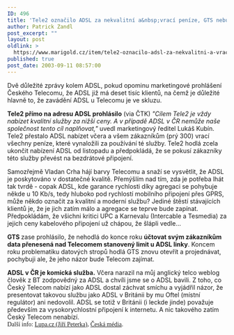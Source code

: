 ```yaml
---
ID: 496
title: 'Tele2 označilo ADSL za nekvalitní a&nbsp;vrací peníze, GTS nebude účtovat data nad limit'
author: Patrick Zandl
post_excerpt: ""
layout: post
oldlink: >
  https://www.marigold.cz/item/tele2-oznacilo-adsl-za-nekvalitni-a-vraci-penize-gts-nebude-uctovat-data-nad-limit
published: true
post_date: 2003-09-11 08:57:00
---
```

<p>
Dvě důležité zprávy kolem ADSL, pokud opominu marketingové prohlášení Českého Telecomu, že ADSL již má deset tisíc klientů, na čemž je důležité hlavně to, že zavádění ADSL u Telecomu je ve skluzu. </p>

<p>
<STRONG>Tele2 přímo na adresu ADSL prohlásilo</STRONG> (via ČTK) <EM>"Cílem Tele2 je vždy nabízet kvalitní služby za nižší ceny. A v případě ADSL v ČR nemůže naše společnost tento cíl naplňovat,"</EM> uvedl marketingový ředitel Lukáš Kubín. Tele2 přestalo ADSL nabízet včera a všem zákazníkům (prý 300) vrací všechny peníze, které vynaložili za používání té služby. Tele2 hodlá zcela ukončit nabízení ADSL od listopadu a předpokládá, že se pokusí zákazníky této služby převést na bezdrátové připojení.</p>

<p>
Samozřejmě Vladan Crha hájí barvy Telecomu a snaží se vysvětlit, že ADSL je poskytováno v dostatečné kvalitě. Přemýšlím nad tím, zda je potřeba lhát tak tvrdě - copak ADSL, kde garance rychlosti díky agregaci se pohybuje někde u 10 Kb/s, tedy hluboko pod rychlostí mobilního připojení přes GPRS, může někdo označit za kvalitní a moderní službu? Jediné štěstí stávajících klientů je, že je jich zatím málo a agregace se teprve bude zapínat. Předpokládám, že všichni kritici UPC a Karnevalu (Intercable a Tesmedia) za jejich ceny kabelového připojení už chápou, že šlápli vedle...</p>

<p>
<STRONG>GTS </STRONG>zase prohlásilo, že nehodlá do konce roku <STRONG>účtovat svým zákazníkům data přenesená nad Telecomem stanovený limit u ADSL linky</STRONG>. Koncem roku problematiku datových stropů hodlá GTS znovu otevřít a projednávat, pochybuji ale, že jeho názor bude Telecom zajímat. </p>

<p>
<STRONG>ADSL v ČR je komická služba.</STRONG> Včera narazil na můj anglický telco weblog člověk z BT zodpovědný za ADSL a chvíli jsme se o ADSL bavili. Z toho, co Český Telecom nabízí jako ADSL dostal záchvat smíchu a vyjádřil názor, že presentovat takovou službu jako ADSL v Británii by mu Oftel (místní regulátor) ani nedovolil. ADSL se totiž v Británii (i leckde jinde) považuje především za vysokorychlostní připojení k internetu. A nic takového zatím Český Telecom nenabízí.<FONT face=Times><BR>Další info: <A href="http://www.lupa.cz/clanek.php3?show=3012" target=_blank>Lupa.cz (Jiří Peterka)</A>, <A href="http://www.ceskamedia.cz/" target=_blank>Česká média</A>.</FONT></p>
